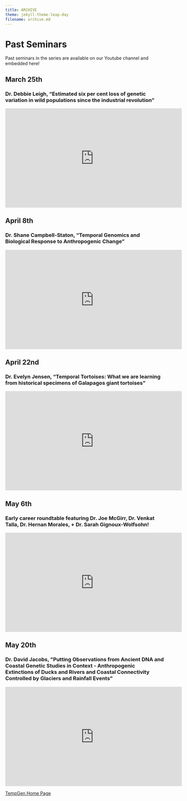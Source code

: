 ```yaml
---
title: ARCHIVE
theme: jekyll-theme-leap-day
filename: archive.md
---
```


# Past Seminars

Past seminars in the series are available on our Youtube channel and embedded here!

## March 25th
### Dr. Debbie Leigh, “Estimated six per cent loss of genetic variation in wild populations since the industrial revolution”

<iframe width="560" height="315" src="https://www.youtube.com/embed/IXrH_OvfJoQ" frameborder="0" allow="autoplay; encrypted-media" allowfullscreen></iframe>

## April 8th
### Dr. Shane Campbell-Staton, “Temporal Genomics and Biological Response to Anthropogenic Change”

<iframe width="560" height="315" src="https://www.youtube.com/embed/JGy8r09OniM" frameborder="0" allow="autoplay; encrypted-media" allowfullscreen></iframe>

## April 22nd
### Dr. Evelyn Jensen, “Temporal Tortoises: What we are learning from historical specimens of Galapagos giant tortoises”

<iframe width="560" height="315" src="https://www.youtube.com/embed/a9fDi7NoAhY" frameborder="0" allow="autoplay; encrypted-media" allowfullscreen></iframe>

## May 6th
### Early career roundtable featuring Dr. Joe McGirr, Dr. Venkat Talla, Dr. Hernan Morales, + Dr. Sarah Gignoux-Wolfsohn!

<iframe width="560" height="315" src="https://www.youtube.com/embed/_tdf147IzB8" frameborder="0" allow="autoplay; encrypted-media" allowfullscreen></iframe>

## May 20th
### Dr. David Jacobs, "Putting Observations from Ancient DNA and Coastal Genetic Studies in Context - Anthropogenic Extinctions of Ducks and Rivers and Coastal Connectivity Controlled by Glaciers and Rainfall Events" 

<iframe width="560" height="315" src="https://www.youtube.com/embed/vX07mhegsOc" frameborder="0" allow="autoplay; encrypted-media" allowfullscreen></iframe>

[TempGen Home Page](https://tempgenomics-rcn.github.io/website/)
